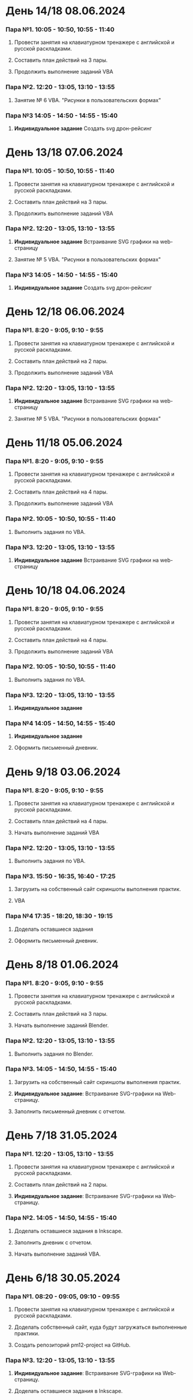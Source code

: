 # День 14/18 08.06.2024

### Пара №1. 10:05 - 10:50, 10:55 - 11:40
1. Провести занятия на клавиатурном тренажере с английской и русской раскладками. 

2. Составить план действий на 3 пары.

3. Продолжить выполнение заданий VBA
 
### Пара №2. 12:20 - 13:05, 13:10 - 13:55
1. Занятие № 6 VBA. "Рисунки в пользовательских формах"

### Пара  №3 14:05 - 14:50 - 14:55 - 15:40
1. **Индивидуальное задание** Создать svg дрон-рейсинг



# День 13/18 07.06.2024

### Пара №1. 10:05 - 10:50, 10:55 - 11:40
1. Провести занятия на клавиатурном тренажере с английской и русской раскладками. 

2. Составить план действий на 3 пары.

3. Продолжить выполнение заданий VBA
 
### Пара №2. 12:20 - 13:05, 13:10 - 13:55
1. **Индивидуальное задание** Встраивание SVG графики на web-страницу 

2. Занятие № 5 VBA. "Рисунки в пользовательских формах"

### Пара  №3 14:05 - 14:50 - 14:55 - 15:40
1. **Индивидуальное задание** Создать svg дрон-рейсинг

 
 
 # День 12/18 06.06.2024

### Пара №1. 8:20 - 9:05, 9:10 - 9:55
1. Провести занятия на клавиатурном тренажере с английской и русской раскладками. 

2. Составить план действий на 2 пары.

3. Продолжить выполнение заданий VBA
 
### Пара №2. 12:20 - 13:05, 13:10 - 13:55
1. **Индивидуальное задание** Встраивание SVG графики на web-страницу 

2. Занятие № 5 VBA. "Рисунки в пользовательских формах"




# День 11/18 05.06.2024

### Пара №1. 8:20 - 9:05, 9:10 - 9:55
1. Провести занятия на клавиатурном тренажере с английской и русской раскладками. 

2. Составить план действий на 4 пары.

3. Продолжить выполнение заданий VBA

### Пара №2. 10:05 - 10:50, 10:55 - 11:40
1. Выполнить задания по VBA.
   
### Пара №3. 12:20 - 13:05, 13:10 - 13:55
1. **Индивидуальное задание** Встраивание SVG графики на web-страницу 



# День 10/18 04.06.2024

### Пара №1. 8:20 - 9:05, 9:10 - 9:55
1. Провести занятия на клавиатурном тренажере с английской и русской раскладками. 

2. Составить план действий на 4 пары.

3. Продолжить выполнение заданий VBA

### Пара №2. 10:05 - 10:50, 10:55 - 11:40
1. Выполнить задания по VBA.
   
### Пара №3. 12:20 - 13:05, 13:10 - 13:55
1. **Индивидуальное задание**

### Пара №4 14:05 - 14:50, 14:55 - 15:40
1. **Индивидуальное задание**

2. Оформить письменный дневник.



# День 9/18 03.06.2024

### Пара №1. 8:20 - 9:05, 9:10 - 9:55
1. Провести занятия на клавиатурном тренажере с английской и русской раскладками. 

2. Составить план действий на 4 пары.

3. Начать выполнение заданий VBA

### Пара №2. 12:20 - 13:05, 13:10 - 13:55
1. Выполнить задания по VBA.
   
### Пара №3. 15:50 - 16:35, 16:40 - 17:25
1. Загрузить на собственный сайт скриншоты выполнения практик.

2. VBA

### Пара №4 17:35 - 18:20, 18:30 - 19:15
1. Доделать оставшиеся задания

2. Оформить письменный дневник.

# День 8/18 01.06.2024

### Пара №1. 8:20 - 9:05, 9:10 - 9:55
1. Провести занятия на клавиатурном тренажере с английской и русской раскладками. 

2. Составить план действий на 3 пары.

3. Начать выполнение заданий Blender.

### Пара №2. 12:20 - 13:05, 13:10 - 13:55
1. Выполнить задания по Blender.
   
### Пара №3. 14:05 - 14:50, 14:55 - 15:40
1. Загрузить на собственный сайт скриншоты выполнения практик.

2. **Индивидуальное задание**: Встраивание SVG-графики на Web-страницу.

3. Заполнить письменный дневник с отчетом.


# День 7/18 31.05.2024

### Пара №1. 12:20 - 13:05, 13:10 - 13:55
1. Провести занятия на клавиатурном тренажере с английской и русской раскладками. 

2. Составить план действий на 2 пары.

3. **Индивидуальное задание**: Встраивание SVG-графики на Web-страницу.

### Пара №2. 14:05 - 14:50, 14:55 - 15:40
1. Доделать оставшиеся задания в Inkscape.
   
2. Заполнить дневник с отчетом.

3. Начать выполнение заданий VBA.


# День 6/18 30.05.2024

### Пара №1. 08:20 - 09:05, 09:10 - 09:55
1. Провести занятия на клавиатурном тренажере с английской и русской раскладками. 

2. Доделать собственный сайт, куда будут загружаться выполненные практики.

3. Создать репозиторий pm12-project на GitHub. 

### Пара №3. 12:20 - 13:05, 13:10 - 13:55
1. **Индивидуальное задание**: Встраивание SVG-графики на Web-страницу.

2. Доделать оставшиеся задания в Inkscape.
